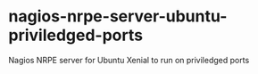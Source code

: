 # nagios-nrpe-server-ubuntu-priviledged-ports
Nagios NRPE server for Ubuntu Xenial to run on priviledged ports
